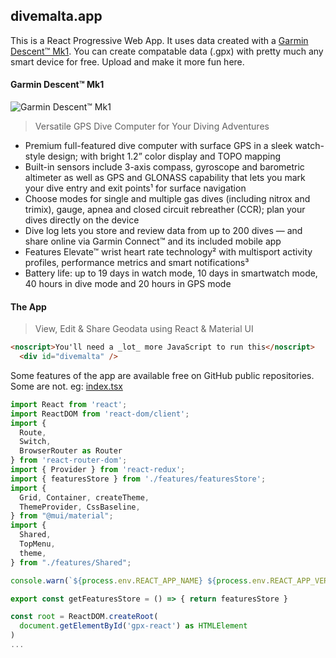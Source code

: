 ## divemalta.app

This is a React Progressive Web App. It uses data created with a [Garmin Descent™ Mk1](https://www.garmin.com/en-US/p/568181). You can create compatable data (.gpx) with pretty much any smart device for free. Upload and make it more fun here.

#### Garmin Descent™ Mk1

![Garmin Descent™ Mk1](https://res.garmin.com/en/products/010-01760-00/v/cf-lg.jpg)

> Versatile GPS Dive Computer for Your Diving Adventures

- Premium full-featured dive computer with surface GPS in a sleek watch-style design; with bright 1.2” color display and TOPO mapping
- Built-in sensors include 3-axis compass, gyroscope and barometric altimeter as well as GPS and GLONASS capability that lets you mark your dive entry and exit points¹ for surface navigation
- Choose modes for single and multiple gas dives (including nitrox and trimix), gauge, apnea and closed circuit rebreather (CCR); plan your dives directly on the device
- Dive log lets you store and review data from up to 200 dives — and share online via Garmin Connect™ and its included mobile app
- Features Elevate™ wrist heart rate technology² with multisport activity profiles, performance metrics and smart notifications³
- Battery life: up to 19 days in watch mode, 10 days in smartwatch mode, 40 hours in dive mode and 20 hours in GPS mode

#### The App

> View, Edit & Share Geodata using React & Material UI

```html
<noscript>You'll need a _lot_ more JavaScript to run this</noscript>
  <div id="divemalta" />
```

Some features of the app are available free on GitHub public repositories. Some are not.
eg: [index.tsx](https://github.com/listingslab-software/gpx-react/blob/master/src/index.tsx)

```javascript
import React from 'react';
import ReactDOM from 'react-dom/client';
import { 
  Route, 
  Switch, 
  BrowserRouter as Router 
} from 'react-router-dom';
import { Provider } from 'react-redux';
import { featuresStore } from './features/featuresStore';
import { 
  Grid, Container, createTheme, 
  ThemeProvider, CssBaseline,
} from "@mui/material";
import { 
  Shared,
  TopMenu,
  theme,
} from "./features/Shared";

console.warn(`${process.env.REACT_APP_NAME} ${process.env.REACT_APP_VERSION}`);

export const getFeaturesStore = () => { return featuresStore }

const root = ReactDOM.createRoot(
  document.getElementById('gpx-react') as HTMLElement
)
...
```

